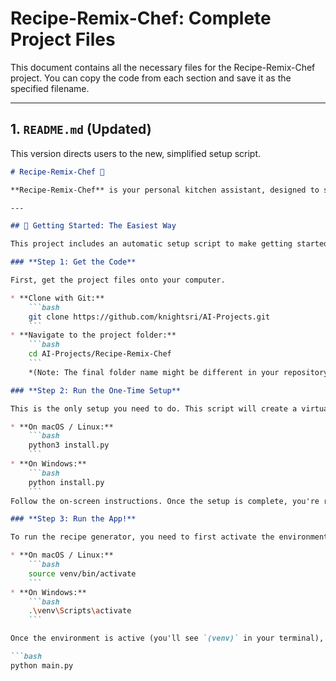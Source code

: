# Recipe-Remix-Chef: Complete Project Files

This document contains all the necessary files for the Recipe-Remix-Chef project. You can copy the code from each section and save it as the specified filename.

---

## 1. `README.md` (Updated)

This version directs users to the new, simplified setup script.

```markdown
# Recipe-Remix-Chef 🍳

**Recipe-Remix-Chef** is your personal kitchen assistant, designed to spark culinary creativity by generating unique recipes—including meat, vegetarian, and vegan options—using the ingredients you already have. Say goodbye to dinner dilemmas and hello to delicious, home-cooked meals tailored to your tastes and skills.

---

## 🚀 Getting Started: The Easiest Way

This project includes an automatic setup script to make getting started simple, even for non-technical users.

### **Step 1: Get the Code**

First, get the project files onto your computer.

* **Clone with Git:**
    ```bash
    git clone https://github.com/knightsri/AI-Projects.git
    ```
* **Navigate to the project folder:**
    ```bash
    cd AI-Projects/Recipe-Remix-Chef
    ```
    *(Note: The final folder name might be different in your repository)*

### **Step 2: Run the One-Time Setup**

This is the only setup you need to do. This script will create a virtual environment, install the necessary packages, and ask for your API key.

* **On macOS / Linux:**
    ```bash
    python3 install.py
    ```
* **On Windows:**
    ```bash
    python install.py
    ```
Follow the on-screen instructions. Once the setup is complete, you're ready to use the app.

### **Step 3: Run the App!**

To run the recipe generator, you need to first activate the environment that the setup script created.

* **On macOS / Linux:**
    ```bash
    source venv/bin/activate
    ```
* **On Windows:**
    ```bash
    .\venv\Scripts\activate
    ```

Once the environment is active (you'll see `(venv)` in your terminal), run the main application:

```bash
python main.py